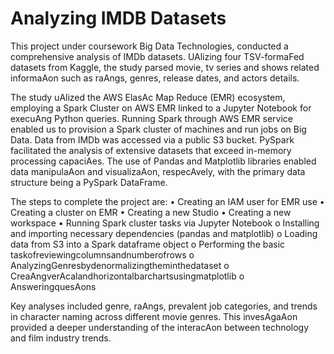 # Analyzing IMDB Datasets
This project under coursework Big Data Technologies, conducted a comprehensive analysis of IMDb datasets. UAlizing four TSV-formaFed datasets from Kaggle, the study parsed movie, tv series and shows related informaAon such as raAngs, genres, release dates, and actors details.

The study uAlized the AWS ElasAc Map Reduce (EMR) ecosystem, employing a Spark Cluster on AWS EMR linked to a Jupyter Notebook for execuAng Python queries. Running Spark through AWS EMR service enabled us to provision a Spark cluster of machines and run jobs on Big Data. Data from IMDb was accessed via a public S3 bucket. PySpark facilitated the analysis of extensive datasets that exceed in-memory processing capaciAes. The use of Pandas and Matplotlib libraries enabled data manipulaAon and visualizaAon, respecAvely, with the primary data structure being a PySpark DataFrame.

The steps to complete the project are:
• Creating an IAM user for EMR use
• Creating a cluster on EMR
• Creating a new Studio
• Creating a new workspace
• Running Spark cluster tasks via Jupyter Notebook
  o Installing and importing necessary dependencies (pandas and matplotlib) 
  o Loading data from S3 into a Spark dataframe object
  o Performing the basic taskofreviewingcolumnsandnumberofrows
  o AnalyzingGenresbydenormalizingtheminthedataset
  o CreaAngverAcalandhorizontalbarchartsusingmatplotlib o AnsweringquesAons

Key analyses included genre, raAngs, prevalent job categories, and trends in character naming across different movie genres. This invesAgaAon provided a deeper understanding of the interacAon between technology and film industry trends.
